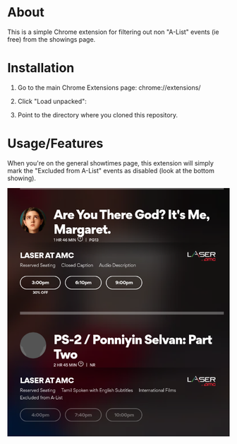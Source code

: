 # About

This is a simple Chrome extension for filtering out non "A-List" events (ie free) from the showings page.

# Installation

1. Go to the main Chrome Extensions page: chrome://extensions/

2. Click "Load unpacked":

3. Point to the directory where you cloned this repository.

# Usage/Features

When you're on the general showtimes page, this extension will simply mark the "Excluded from A-List" events as disabled (look at the bottom showing).

![amc-showtimes-screenshot](./docs/example-screenshot.png)